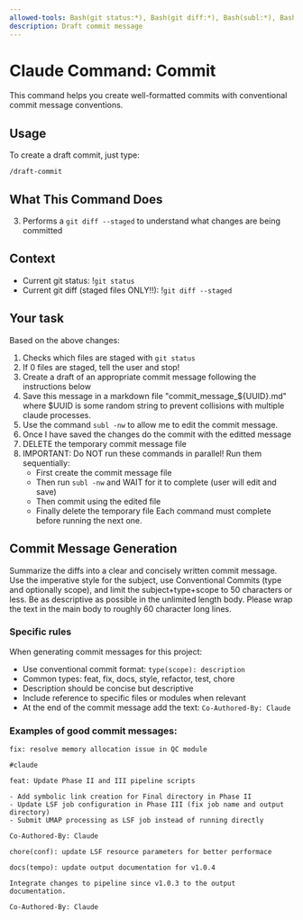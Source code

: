 ```yaml
---
allowed-tools: Bash(git status:*), Bash(git diff:*), Bash(subl:*), Bash(uuidgen)
description: Draft commit message
---
```

# Claude Command: Commit

This command helps you create well-formatted commits with conventional commit message conventions.

## Usage

To create a draft commit, just type:
```
/draft-commit
```

## What This Command Does

3. Performs a `git diff --staged` to understand what changes are being committed

## Context

- Current git status: !`git status`
- Current git diff (staged files ONLY!!): !`git diff --staged`

## Your task

Based on the above changes:

1. Checks which files are staged with `git status`
2. If 0 files are staged, tell the user and stop!
3. Create a draft of an appropriate commit message following the instructions below
4. Save this message in a markdown file "commit_message_${UUID}.md" where $UUID is some random string to prevent collisions with multiple claude processes.
5. Use the command `subl -nw` to allow me to edit the commit message.
6. Once I have saved the changes do the commit with the editted message
7. DELETE the temporary commit message file
8. IMPORTANT: Do NOT run these commands in parallel! Run them sequentially:
   - First create the commit message file
   - Then run `subl -nw` and WAIT for it to complete (user will edit and save)
   - Then commit using the edited file
   - Finally delete the temporary file
   Each command must complete before running the next one.

## Commit Message Generation

Summarize the diffs into a clear and concisely written commit message. Use the imperative style for the subject, use Conventional Commits (type and optionally scope), and limit the subject+type+scope to 50 characters or less. Be as descriptive as possible in the unlimited length body. Please wrap the text in the main body to roughly 60 character long lines.

### Specific rules

When generating commit messages for this project:
- Use conventional commit format: `type(scope): description`
- Common types: feat, fix, docs, style, refactor, test, chore
- Description should be concise but descriptive
- Include reference to specific files or modules when relevant
- At the end of the commit message add the text: `Co-Authored-By: Claude`

### Examples of good commit messages:
```
fix: resolve memory allocation issue in QC module

#claude
```

```
feat: Update Phase II and III pipeline scripts

- Add symbolic link creation for Final directory in Phase II
- Update LSF job configuration in Phase III (fix job name and output directory)
- Submit UMAP processing as LSF job instead of running directly

Co-Authored-By: Claude
```

```
chore(conf): update LSF resource parameters for better performace
```

```
docs(tempo): update output documentation for v1.0.4

Integrate changes to pipeline since v1.0.3 to the output
documentation.

Co-Authored-By: Claude
```
